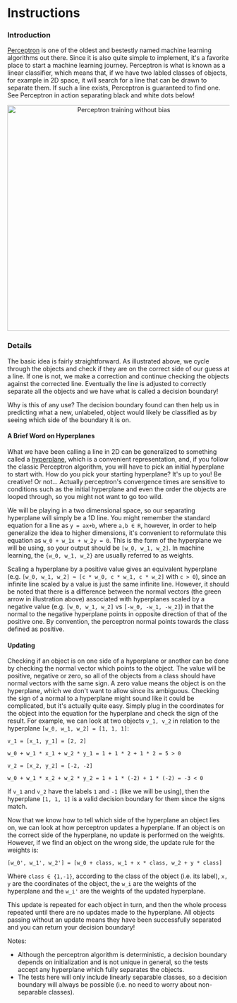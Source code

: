 # Instructions

### Introduction
[Perceptron](https://en.wikipedia.org/wiki/Perceptron) is one of the oldest and bestestly named machine learning algorithms out there. Since it is also quite simple to implement, it's a favorite place to start a machine learning journey. Perceptron is what is known as a linear classifier, which means that, if we have two labled classes of objects, for example in 2D space, it will search for a line that can be drawn to separate them. If such a line exists, Perceptron is guaranteed to find one. See Perceptron in action separating black and white dots below!

<p align="center">
<a title="Miquel Perelló Nieto, CC BY 4.0 &lt;https://creativecommons.org/licenses/by/4.0&gt;, via Wikimedia Commons" href="https://commons.wikimedia.org/wiki/File:Perceptron_training_without_bias.gif"><img width="512" alt="Perceptron training without bias" src="https://upload.wikimedia.org/wikipedia/commons/a/aa/Perceptron_training_without_bias.gif"></a>
</p>

### Details
The basic idea is fairly straightforward. As illustrated above, we cycle through the objects and check if they are on the correct side of our guess at a line. If one is not, we make a correction and continue checking the objects against the corrected line. Eventually the line is adjusted to correctly separate all the objects and we have what is called a decision boundary!

Why is this of any use? The decision boundary found can then help us in predicting what a new, unlabeled, object would likely be classified as by seeing which side of the boundary it is on.

#### A Brief Word on Hyperplanes
What we have been calling a line in 2D can be generalized to something called a [hyperplane](https://en.wikipedia.org/wiki/Hyperplane), which is a convenient representation, and, if you follow the classic Perceptron algorithm, you will have to pick an initial hyperplane to start with. How do you pick your starting hyperplane? It's up to you! Be creative! Or not... Actually perceptron's convergence times are sensitive to conditions such as the initial hyperplane and even the order the objects are looped through, so you might not want to go too wild.

We will be playing in a two dimensional space, so our separating hyperplane will simply be a 1D line. You might remember the standard equation for a line as `y = ax+b`, where `a,b ∈ R`, however, in order to help generalize the idea to higher dimensions, it's convenient to reformulate this equation as `w_0 + w_1x + w_2y = 0`. This is the form of the hyperplane we will be using, so your output should be `[w_0, w_1, w_2]`. In machine learning, the `{w_0, w_1, w_2}` are usually referred to as weights. 

Scaling a hyperplane by a positive value gives an equivalent hyperplane (e.g. `[w_0, w_1, w_2] ≈ [c * w_0, c * w_1, c * w_2]` with `c > 0`), since an infinite line scaled by a value is just the same infinite line. However, it should be noted that there is a difference between the normal vectors (the green arrow in illustration above) associated with hyperplanes scaled by a negative value (e.g. `[w_0, w_1, w_2]` vs `[-w_0, -w_1, -w_2]`) in that the normal to the negative hyperplane points in opposite direction of that of the positive one. By convention, the perceptron normal points towards the class defined as positive.

#### Updating
Checking if an object is on one side of a hyperplane or another can be done by checking the normal vector which points to the object. The value will be positive, negative or zero, so all of the objects from a class should have normal vectors with the same sign. A zero value means the object is on the hyperplane, which we don't want to allow since its ambiguous. Checking the sign of a normal to a hyperplane might sound like it could be complicated, but it's actually quite easy. Simply plug in the coordinates for the object into the equation for the hyperplane and check the sign of the result. For example, we can look at two objects `v_1, v_2` in relation to the hyperplane `[w_0, w_1, w_2] = [1, 1, 1]`:

`v_1 = [x_1, y_1] = [2, 2]`

`w_0 + w_1 * x_1 + w_2 * y_1 = 1 + 1 * 2 + 1 * 2 = 5 > 0`


`v_2 = [x_2, y_2] = [-2, -2]` 

`w_0 + w_1 * x_2 + w_2 * y_2 = 1 + 1 * (-2) + 1 * (-2) = -3 < 0`

If `v_1` and `v_2` have the labels `1` and `-1` (like we will be using), then the hyperplane `[1, 1, 1]` is a valid decision boundary for them since the signs match. 

Now that we know how to tell which side of the hyperplane an object lies on, we can look at how perceptron updates a hyperplane. If an object is on the correct side of the hyperplane, no update is performed on the weights. However, if we find an object on the wrong side, the update rule for the weights is:

`[w_0', w_1', w_2'] = [w_0 + class, w_1 + x * class, w_2 + y * class]`

Where `class ∈ {1,-1}`, according to the class of the object (i.e. its label), `x, y` are the coordinates of the object, the `w_i` are the weights of the hyperplane and the `w_i'` are the weights of the updated hyperplane.

This update is repeated for each object in turn, and then the whole process repeated until there are no updates made to the hyperplane. All objects passing without an update means they have been successfully separated and you can return your decision boundary!

Notes: 
- Although the perceptron algorithm is deterministic, a decision boundary depends on initialization and is not unique in general, so the tests accept any hyperplane which fully separates the objects.
- The tests here will only include linearly separable classes, so a decision boundary will always be possible (i.e. no need to worry about non-separable classes).
